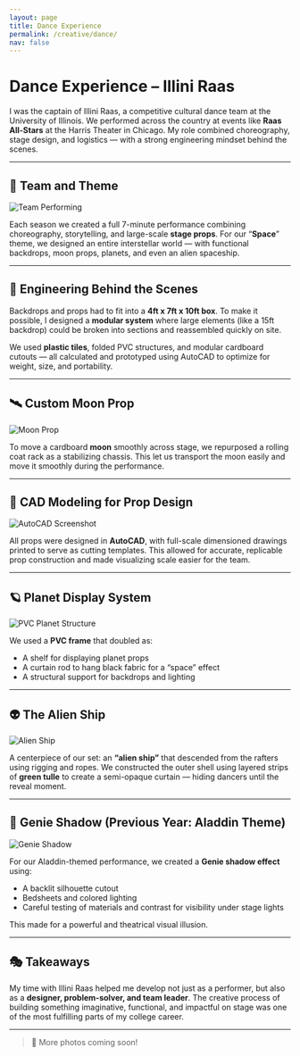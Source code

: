 ```yaml
---
layout: page
title: Dance Experience
permalink: /creative/dance/
nav: false
---
```


# Dance Experience – Illini Raas

I was the captain of Illini Raas, a competitive cultural dance team at the University of Illinois. We performed across the country at events like **Raas All-Stars** at the Harris Theater in Chicago. My role combined choreography, stage design, and logistics — with a strong engineering mindset behind the scenes.

---

## 🪩 Team and Theme

![Team Performing](../assets/Raas/raas%201.png)

Each season we created a full 7-minute performance combining choreography, storytelling, and large-scale **stage props**. For our “**Space**” theme, we designed an entire interstellar world — with functional backdrops, moon props, planets, and even an alien spaceship.

---

## 🧰 Engineering Behind the Scenes


Backdrops and props had to fit into a **4ft x 7ft x 10ft box**. To make it possible, I designed a **modular system** where large elements (like a 15ft backdrop) could be broken into sections and reassembled quickly on site.

We used **plastic tiles**, folded PVC structures, and modular cardboard cutouts — all calculated and prototyped using AutoCAD to optimize for weight, size, and portability.

---

## 🛰️ Custom Moon Prop

![Moon Prop](../assets/Raas/raas%202.png)

To move a cardboard **moon** smoothly across stage, we repurposed a rolling coat rack as a stabilizing chassis. This let us transport the moon easily and move it smoothly during the performance.

---

## 🧩 CAD Modeling for Prop Design

![AutoCAD Screenshot](../assets/Raas/raas%203.png)

All props were designed in **AutoCAD**, with full-scale dimensioned drawings printed to serve as cutting templates. This allowed for accurate, replicable prop construction and made visualizing scale easier for the team.

---

## 🪐 Planet Display System

![PVC Planet Structure](../assets/Raas/raas%204.png)

We used a **PVC frame** that doubled as:
- A shelf for displaying planet props
- A curtain rod to hang black fabric for a “space” effect
- A structural support for backdrops and lighting

---

## 👽 The Alien Ship

![Alien Ship](../assets/Raas/raas%205.png)

A centerpiece of our set: an **“alien ship”** that descended from the rafters using rigging and ropes. We constructed the outer shell using layered strips of **green tulle** to create a semi-opaque curtain — hiding dancers until the reveal moment.

---

## 🧞 Genie Shadow (Previous Year: Aladdin Theme)

![Genie Shadow](../assets/Raas/raas%206.png)

For our Aladdin-themed performance, we created a **Genie shadow effect** using:
- A backlit silhouette cutout
- Bedsheets and colored lighting
- Careful testing of materials and contrast for visibility under stage lights

This made for a powerful and theatrical visual illusion.

---

## 🎭 Takeaways

My time with Illini Raas helped me develop not just as a performer, but also as a **designer, problem-solver, and team leader**. The creative process of building something imaginative, functional, and impactful on stage was one of the most fulfilling parts of my college career.

---

> 📸 More photos coming soon!

